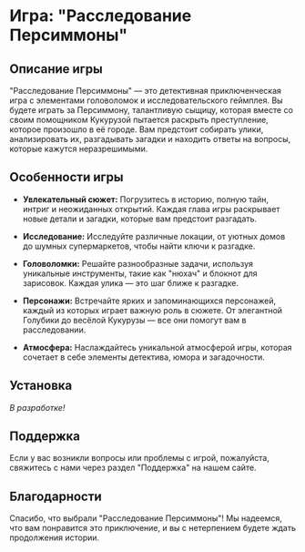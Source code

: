 # Игра: "Расследование Персиммоны"

## Описание игры

"Расследование Персиммоны" — это детективная приключенческая игра с элементами головоломок и исследовательского геймплея. Вы будете играть за Персиммону, талантливую сыщицу, которая вместе со своим помощником Кукурузой пытается раскрыть преступление, которое произошло в её городе. Вам предстоит собирать улики, анализировать их, разгадывать загадки и находить ответы на вопросы, которые кажутся неразрешимыми.

## Особенности игры

- **Увлекательный сюжет:** Погрузитесь в историю, полную тайн, интриг и неожиданных открытий. Каждая глава игры раскрывает новые детали и загадки, которые вам предстоит разгадать.
  
- **Исследование:** Исследуйте различные локации, от уютных домов до шумных супермаркетов, чтобы найти ключи к разгадке.

- **Головоломки:** Решайте разнообразные задачи, используя уникальные инструменты, такие как "нюхач" и блокнот для зарисовок. Каждая улика — это шаг ближе к разгадке.

- **Персонажи:** Встречайте ярких и запоминающихся персонажей, каждый из которых играет важную роль в сюжете. От элегантной Голубики до весёлой Кукурузы — все они помогут вам в расследовании.

- **Атмосфера:** Наслаждайтесь уникальной атмосферой игры, которая сочетает в себе элементы детектива, юмора и загадочности.

## Установка

*В разработке!*

## Поддержка

Если у вас возникли вопросы или проблемы с игрой, пожалуйста, свяжитесь с нами через раздел "Поддержка" на нашем сайте.

## Благодарности

Спасибо, что выбрали "Расследование Персиммоны"! Мы надеемся, что вам понравится это приключение, и вы с нетерпением будете ждать продолжения истории.
